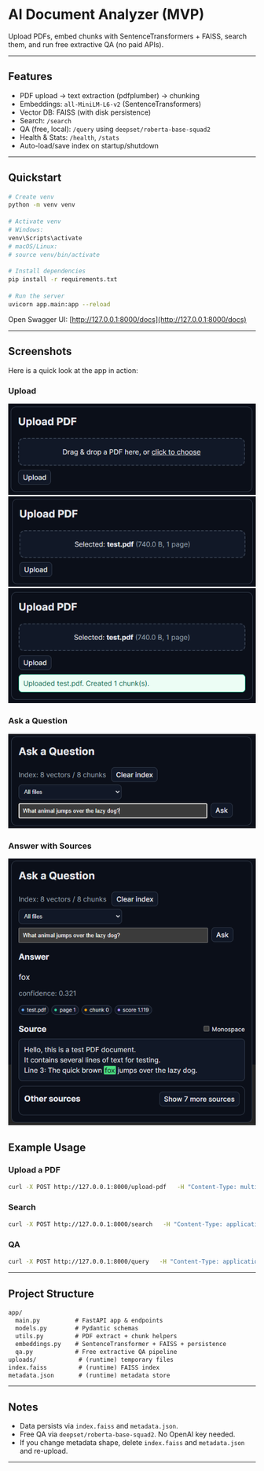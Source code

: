 # AI Document Analyzer (MVP)

Upload PDFs, embed chunks with SentenceTransformers + FAISS, search them, and run free extractive QA (no paid APIs).

---

## Features

- PDF upload → text extraction (pdfplumber) → chunking  
- Embeddings: `all-MiniLM-L6-v2` (SentenceTransformers)  
- Vector DB: FAISS (with disk persistence)  
- Search: `/search`  
- QA (free, local): `/query` using `deepset/roberta-base-squad2`  
- Health & Stats: `/health`, `/stats`  
- Auto-load/save index on startup/shutdown  

---

## Quickstart

```bash
# Create venv
python -m venv venv

# Activate venv
# Windows:
venv\Scripts\activate
# macOS/Linux:
# source venv/bin/activate

# Install dependencies
pip install -r requirements.txt

# Run the server
uvicorn app.main:app --reload
```

Open Swagger UI: [http://127.0.0.1:8000/docs](http://127.0.0.1:8000/docs)

---

## Screenshots
Here is a quick look at the app in action:
### Upload
![Upload panel](docs/screenshots/upload_pdf.PNG)
![PDF selected](docs/screenshots/pdf_selected.PNG)
![Success](docs/screenshots/successful_upload.PNG)

### Ask a Question
![Ask a question](docs/screenshots/ask_question.PNG)

### Answer with Sources
![Answer and sources](docs/screenshots/answer.PNG)

## Example Usage

### Upload a PDF
```bash
curl -X POST http://127.0.0.1:8000/upload-pdf   -H "Content-Type: multipart/form-data"   -F "file=@/path/to/your.pdf"
```

### Search
```bash
curl -X POST http://127.0.0.1:8000/search   -H "Content-Type: application/json"   -d "{\"query\":\"your question\",\"top_k\":3}"
```

### QA
```bash
curl -X POST http://127.0.0.1:8000/query   -H "Content-Type: application/json"   -d "{\"query\":\"your question\",\"top_k\":3}"
```

---

## Project Structure

```
app/
  main.py          # FastAPI app & endpoints
  models.py        # Pydantic schemas
  utils.py         # PDF extract + chunk helpers
  embeddings.py    # SentenceTransformer + FAISS + persistence
  qa.py            # Free extractive QA pipeline
uploads/            # (runtime) temporary files
index.faiss         # (runtime) FAISS index
metadata.json       # (runtime) metadata store
```

---

## Notes

- Data persists via `index.faiss` and `metadata.json`.  
- Free QA via `deepset/roberta-base-squad2`. No OpenAI key needed.  
- If you change metadata shape, delete `index.faiss` and `metadata.json` and re-upload.  

---
